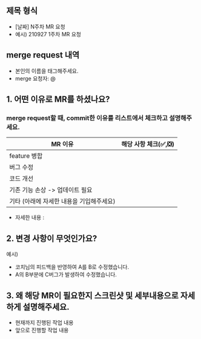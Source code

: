 ## 제목 형식

- [날짜] N주차 MR 요청
- 예시) 210927 1주차 MR 요청

## merge request 내역

- 본인의 이름을 태그해주세요.
- merge 요청자: @

## 1. 어떤 이유로 MR를 하셨나요?

### merge request할 때, commit한 이유를 리스트에서 체크하고 설명해주세요.

| MR 이유                                  | 해당 사항 체크(✅,❎) |
| ---------------------------------------- | --------------------- |
| feature 병합                             |                       |
| 버그 수정                                |                       |
| 코드 개선                                |                       |
| 기존 기능 손상 -> 업데이트 필요          |                       |
| 기타 (아래에 자세한 내용을 기입해주세요) |                       |

- 자세한 내용 :

## 2. 변경 사항이 무엇인가요?

예시)

- 코치님의 피드백을 반영하여 A를 B로 수정했습니다.
- A의 B부분에 C버그가 발생하여 수정했습니다.

## 3. 왜 해당 MR이 필요한지 스크린샷 및 세부내용으로 자세하게 설명해주세요.

- 현재까지 진행된 작업 내용
- 앞으로 진행할 작업 내용
